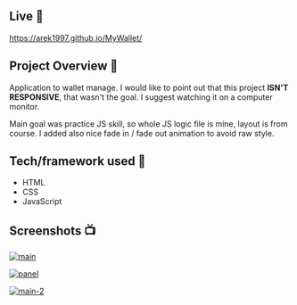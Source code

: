
## Live 📍

https://arek1997.github.io/MyWallet/


## Project Overview 🎉

Application to wallet manage. 
I would like to point out that this project **ISN'T RESPONSIVE**, that wasn't the goal. 
I suggest watching it on a computer monitor. 

Main goal was practice JS skill, so whole JS logic file is mine, layout is from course. 
I added also nice fade in / fade out animation to avoid raw style. 

## Tech/framework used 🔧

- HTML
- CSS
- JavaScript

## Screenshots 📺

<p>
   <a href="https://ibb.co/z2QydXx"><img src="https://i.ibb.co/QHp20PQ/main.png" alt="main" border="0"></a>
</p>

<p>
  <a href="https://ibb.co/X2Lvyg6"><img src="https://i.ibb.co/6nwfvxG/panel.png" alt="panel" border="0"></a>
</p>

<p>
  <a href="https://ibb.co/gWh9nYk"><img src="https://i.ibb.co/rpN0W9D/main-2.png" alt="main-2" border="0"></a>
</p>


